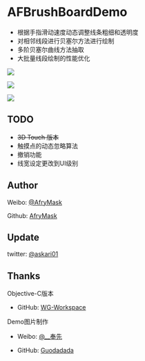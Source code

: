 # AFBrushBoardDemo

- 根据手指滑动速度动态调整线条粗细和透明度
- 对相邻线段进行贝塞尔方法进行绘制
- 多阶贝塞尔曲线方法抽取
- 大批量线段绘制的性能优化

![](/章.PNG)

![](/锋.PNG)

![](/郭.PNG)

## TODO

- ~~3D Touch 版本~~
- 触摸点的动态忽略算法
- 撤销功能
- 线宽设定更改到UI级别

## Author

Weibo: [@AfryMask][1]

Github: [AfryMask][2]

## Update

twitter: [@askari01][6]

## Thanks

Objective-C版本

- GitHub: [WG-Workspace][5]


Demo图片制作

- Weibo: [@__奉先][3]

- GitHub: [Guodadada][4]

[1]: http://www.weibo.com/2233947233/profile?rightmod=1&wvr=6&mod=personinfo&is_all=1
[2]: https://github.com/AfryMask/
[3]: http://weibo.com/u/1791223913?is_hot=1
[4]: https://github.com/Guodadada
[5]: https://github.com/WG-Workspace/AFBrushBoard_OC
[6]: https://twitter.com/askari01
